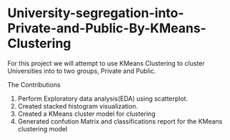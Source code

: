 # University-segregation-into-Private-and-Public-By-KMeans-Clustering
For this project we will attempt to use KMeans Clustering to cluster Universities into to two groups, Private and Public.

The Contributions
1.  Perform Exploratory data analysis(EDA) using scatterplot.
2.  Created stacked histogram visualization.
3.  Created a KMeans cluster model for clustering
4.  Generated confution Matrix and classifications report for the KMeans clustering model 

